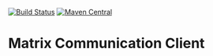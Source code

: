 [![Build Status](https://github.com/Cosium/matrix-communication-client/actions/workflows/ci.yml/badge.svg)](https://github.com/Cosium/matrix-communication-client/actions/workflows/ci.yml)
[![Maven Central](https://img.shields.io/maven-central/v/com.cosium.matrix_communication_client/matrix-communication-client.svg)](https://search.maven.org/#search%7Cgav%7C1%7Cg%3A%22com.cosium.matrix_communication_client%22%20AND%20a%3A%22matrix-communication-client%22)


# Matrix Communication Client

